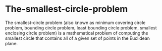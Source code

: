 # The-smallest-circle-problem
The smallest-circle problem (also known as minimum covering circle problem, bounding circle problem, least bounding circle problem, smallest enclosing circle problem) is a mathematical problem of computing the smallest circle that contains all of a given set of points in the Euclidean plane.
